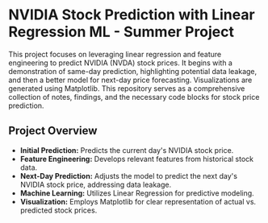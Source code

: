 # NVIDIA Stock Prediction with Linear Regression ML - Summer Project

This project focuses on leveraging linear regression and feature engineering to predict NVIDIA (NVDA) stock prices. It begins with a demonstration of same-day prediction, highlighting potential data leakage, and then a better model for next-day price forecasting. Visualizations are generated using Matplotlib. This repository serves as a comprehensive collection of notes, findings, and the necessary code blocks for stock price prediction.

## Project Overview

* **Initial Prediction:** Predicts the current day's NVIDIA stock price.
* **Feature Engineering:** Develops relevant features from historical stock data.
* **Next-Day Prediction:** Adjusts the model to predict the next day's NVIDIA stock price, addressing data leakage.
* **Machine Learning:** Utilizes Linear Regression for predictive modeling.
* **Visualization:** Employs Matplotlib for clear representation of actual vs. predicted stock prices.
